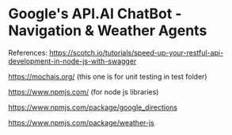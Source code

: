 # Google's API.AI ChatBot - Navigation & Weather Agents
References:
https://scotch.io/tutorials/speed-up-your-restful-api-development-in-node-js-with-swagger

https://mochajs.org/ (this one is for unit testing in test folder)

https://www.npmjs.com/ (for node js libraries)

https://www.npmjs.com/package/google_directions

https://www.npmjs.com/package/weather-js
